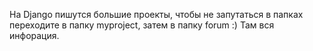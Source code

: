 На Django пишутся большие проекты, чтобы не запутаться в папках переходите в папку myproject, затем в папку forum :) Там вся инфорация.
